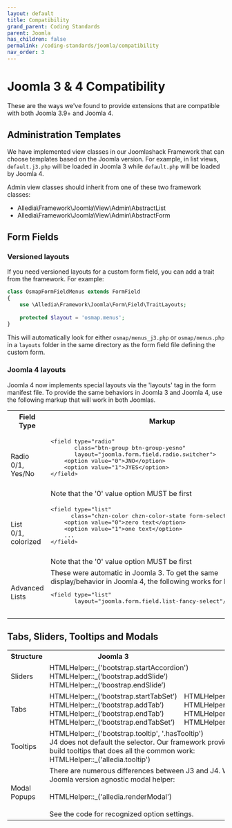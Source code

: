 ```yaml
---
layout: default
title: Compatibility
grand_parent: Coding Standards
parent: Joomla
has_children: false
permalink: /coding-standards/joomla/compatibility
nav_order: 3
---
```


# Joomla 3 & 4 Compatibility
These are the ways we've found to provide extensions that are compatible with
both Joomla 3.9+ and Joomla 4.

## Administration Templates
We have implemented view classes in our Joomlashack Framework that can choose templates based 
on the Joomla version. For example, in list views, `default.j3.php` will be loaded in Joomla 3
while `default.php` will be loaded by Joomla 4.

Admin view classes should inherit from one of these two framework classes:
* Alledia\Framework\Joomla\View\Admin\AbstractList
* Alledia\Framework\Joomla\View\Admin\AbstractForm

## Form Fields
### Versioned layouts
If you need versioned layouts for a custom form field, you can add a trait from the 
framework. For example:
```php
class OsmapFormFieldMenus extends FormField
{
    use \Alledia\Framework\Joomla\Form\Field\TraitLayouts;
    
    protected $layout = 'osmap.menus';
}
```
This will automatically look for either `osmap/menus_j3.php` or `osmap/menus.php` in a `layouts`
folder in the same directory as the form field file defining the custom form.

### Joomla 4 layouts
Joomla 4 now implements special layouts via the 'layouts' tag in the form manifest file. To provide
the same behaviors in Joomla 3 and Joomla 4, use the following markup that will work in both Joomlas.
<table>
    <tr>
        <th>Field Type</th>
        <th>Markup</th>
    </tr>
    <tr>
        <td>
            Radio<br>0/1, Yes/No
        </td>
        <td>
            <pre>
&lt;field type="radio"
       class="btn-group btn-group-yesno"
       layout="joomla.form.field.radio.switcher"&gt;
    &lt;option value="0"&gt;JNO&lt;/option&gt;
    &lt;option value="1"&gt;JYES&lt;/option&gt;
&lt;/field&gt;
            </pre>
            Note that the '0' value option MUST be first
        </td>
    </tr>
    <tr>
        <td>
            List<br>0/1, colorized
        </td>
        <td>
            <pre>
&lt;field type="list"
      class="chzn-color chzn-color-state form-select-color-state"&gt;
    &lt;option value="0"&gt;zero text&lt;/option&gt;
    &lt;option value="1"&gt;one text&lt;/option&gt;
    ...
&lt;/field&gt;
            </pre>
            Note that the '0' value option MUST be first
        </td>
    </tr>
    <tr>
        <td>Advanced Lists</td>
        <td>
            These were automatic in Joomla 3. To get the same
            display/behavior in Joomla 4, the following works for
            both:
            <pre>
&lt;field type="list"
       layout="joomla.form.field.list-fancy-select"/&gt;
            </pre>
        </td>
    </tr>
</table>

## Tabs, Sliders, Tooltips and Modals
<table>
    <tr>
        <th>Structure</th>
        <th>Joomla 3</th>
        <th>Joomla 4</th>
    </tr>
        <td>Sliders</td>
        <td colspan="2">
            HTMLHelper::_('bootstrap.startAccordion')<br>
            HTMLHelper::_(‘bootstrap.addSlide’)<br>
            HTMLHelper::_(‘boostrap.endSlide’)
        </td>
    <tr>
    <tr>
        <td>Tabs</td>
        <td>
        HTMLHelper::_(‘bootstrap.startTabSet’)<br>
        HTMLHelper::_(‘bootstrap.addTab’)<br>
        HTMLHelper::_(‘bootstrap.endTab’)<br>
        HTMLHelper::_(‘bootstrap.endTabSet’)
        </td>
        <td>
            HTMLHelper::_('uitab.startTabSet')<br>
            HTMLHelper::_('uitab.addTab')<br>
            HTMLHelper::_('uitab.endTab')<br>
            HTMLHelper::_('uitab.endTabSet')
        </td>
    </tr>
    <tr>
        <td>Tooltips</td>
        <td colspan="2">
            HTMLHelper::_('bootstrap.tooltip', '.hasTooltip')<br>
            J4 does not default the selector. Our framework provides a
            simpified way to build tooltips that does all the common work:<br>
            HTMLHelper::_('alledia.tooltip')
        </td>
    </tr>
    <tr>
        <td>Modal Popups</td>
        <td colspan="2">
            There are numerous differences between J3 and J4. We've created
            a Joomla version agnostic modal helper:<br><br>
            HTMLHelper::_('alledia.renderModal')<br><br>
            See the code for recognized option settings.
        </td>        
    </tr>
</table>


